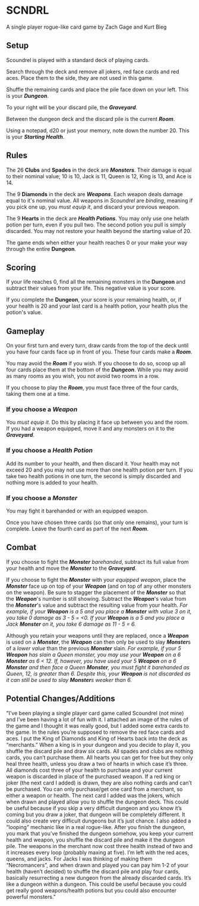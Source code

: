 # SCNDRL

A single player rogue-like card game by Zach Gage and Kurt Bieg

## Setup

Scoundrel is played with a standard deck of playing cards.

Search through the deck and remove all jokers, red face cards and red aces. Place them to the side, they are not used in this game.

Shuffle the remaining cards and place the pile face down on your left. This is your ***Dungeon***.

To your right will be your discard pile, the ***Graveyard***.

Between the dungeon deck and the discard pile is the current ***Room***.

Using a notepad, d20 or just your memory, note down the number 20. This is your ***Starting Health***.

## Rules

The 26 **Clubs** and **Spades** in the deck are ***Monsters***. Their damage is equal to their nominal value; 10 is 10, Jack is 11, Queen is 12, King is 13, and Ace is 14.

The 9 **Diamonds** in the deck are ***Weapons***. Each weapon deals damage equal to it's nominal value. All weapons in *Scoundrel* are *binding*, meaning if you pick one up, you *must equip it*, and discard your previous weapon.

The 9 **Hearts** in the deck are ***Health Potions***. You may only use one helath potion per turn, even if you pull two. The second potion you pull is simply discarded. You may not restore your health beyond the starting value of 20.

The game ends when either your health reaches 0 or your make your way through the entire **Dungeon**.

## Scoring

If your life reaches 0, find all the remaining monsters in the **Dungeon** and subtract their values from your life. This negative value is your score.

If you complete the **Dungeon**, your score is your remaining health, or, if your health is 20 and your last card is a health potion, your health plus the potion's value.

## Gameplay

On your first turn and every turn, draw cards from the top of the deck until you have four cards face up in front of you. These four cards make a ***Room***.

You may avoid the ***Room*** if you wish. If you choose to do so, scoop up all four cards place them at the bottom of the ***Dungeon***. While you may avoid as many rooms as you wish, you not avoid two rooms in a row.

If you choose to play the ***Room***, you must face three of the four cards, taking them one at a time.

### If you choose a ***Weapon***
You *must equip it*. Do this by placing it face up between you and the room. If you had a weapon equipped, move it and any monsters on it to the ***Graveyard***.

### If you choose a ***Health Potion***
Add its number to your health, and then discard it. Your health may not exceed 20 and you may not use more than one health potion per turn. If you take two health potions in one turn, the second is simply discarded and nothing more is added to your health.

### If you choose a ***Monster***
You may fight it barehanded or with an equipped weapon.

Once you have chosen three cards (so that only one remains), your turn is complete. Leave the fourth card as part of the next ***Room***.

## Combat

If you choose to fight the ***Monster*** *barehanded*, subtract its full value from your health and move the ***Monster*** to the ***Graveyard***.

If you choose to fight the ***Monster*** with your *equipped weapon*, place the ***Monster*** face up on top of your ***Weapon*** (and on top of any other monsters on the weapon). Be sure to stagger the placement of the ***Monster*** so that the ***Weapon***'s number is still showing. Subtract the ***Weapon***'s value from the ***Monster***'s value and subtract the resulting value from your health. *For example, if your ***Weapon*** is a 5 and you place a ***Monster*** with value 3 on it, you take 0 damage as 3 - 5 = <0. If your ***Weapon*** is a 5 and you place a Jack ***Monster*** on it, you take 6 damage as 11 - 5 = 6.*

Although you retain your weapons until they are replaced, once a ***Weapon*** is used on a ***Monster***, the ***Weapon*** can then only be used to slay ***Monster***s of a *lower value* than the previous ***Monster*** slain. *For example, if your 5 ***Weapon*** has slain a Queen monster, you may use your ***Weapon*** on a 6 ***Monster*** as 6 < 12. If, however, you have used your 5 ***Weapon*** on a 6 ***Monster*** and then face a Queen ***Monster***, you must fight it barehanded as Queen, 12, is greater than 6. Despite this, your ***Weapon*** is not discarded as it can still be used to slay ***Monster***s weaker than 6.*

## Potential Changes/Additions

"I’ve been playing a single player card game called Scoundrel (not mine) and I’ve been having a lot of fun with it. I attached an image of the rules of the game and I thought it was really good, but I added some extra cards to the game. In the rules you’re supposed to remove the red face cards and aces. I put the King of Diamonds and King of Hearts back into the deck as “merchants.” When a king is in your dungeon and you decide to play it, you shuffle the discard pile and draw six cards. All spades and clubs are nothing cards, you can’t purchase them. All hearts you can get for free but they only heal three health, unless you draw a two of hearts in which case it’s three. All diamonds cost three of your health to purchase and your current weapon is discarded in place of the purchased weapon. If a red king or joker (the next card I added) is drawn, they are also nothing cards and can’t be purchased. You can only purchase/get one card from a merchant, so either a weapon or health. The next card I added was the jokers, which when drawn and played allow you to shuffle the dungeon deck. This could be useful because if you skip a very difficult dungeon and you know it’s coming but you draw a joker, that dungeon will be completely different. It could also create very difficult dungeons but it’s just chance. I also added a “looping” mechanic like in a real rogue-like. After you finish the dungeon, you mark that you’ve finished the dungeon somehow, you keep your current health and weapon, you shuffle the discard pile and make it the dungeon pile. The weapons in the merchant now cost three health instead of two and it increases every loop (probably maxing at five). I’m left with the red aces, queens, and jacks. For Jacks I was thinking of making them “Necromancers”, and when drawn and played you can pay him 1-2 of your health (haven’t decided) to shuffle the discard pile and play four cards, basically resurrecting a new dungeon from the already discarded cards. It’s like a dungeon within a dungeon. This could be useful because you could get really good weapons/health potions but you could also encounter powerful monsters."
